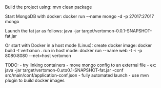 
Build the project using:
	mvn clean package

Start MongoDB with docker:
	docker run --name mongo -d -p 27017:27017 mongo

Launch the fat jar as follows:
	java -jar target/vertxmon-0.0.1-SNAPSHOT-fat.jar

Or start with Docker in a host mode (Linux):
	create docker image: docker build -t vertxmon .
	run in host mode: docker run --name web -t -i -p 8080:8080 --net=host vertxmon

TODO:
	- try linking containers
	- move mongo config to an external file
	- ex: java -jar target/vertxmon-0.uto0.1-SNAPSHOT-fat.jar -conf src/main/conf/application-conf.json
	- fully automated launch
	- use mvn plugin to build docker images